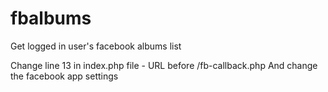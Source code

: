 # fbalbums
Get logged in user's facebook albums list

Change line 13 in index.php file - URL before /fb-callback.php
And change the facebook app settings
